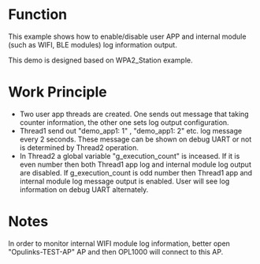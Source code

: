 # Function
This example shows how to enable/disable user APP and internal module (such as WIFI, BLE modules) log information output. 

This demo is designed based on WPA2_Station example. 

# Work Principle

- Two user app threads are created. One sends out message that taking counter information, the other one  sets log output configuration. 
- Thread1 send out "demo_app1: 1" , "demo_app1: 2" etc. log message every 2 seconds. These message can be shown on debug UART or not is determined by Thread2 operation.  
- In Thread2 a global variable "g_execution_count" is inceased. If it is  even number then both Thread1 app log and internal module log output are disabled. If  g_execution_count is odd number then  Thread1 app and internal module log message output is enabled. User will see log information on debug UART alternately.

# Notes
In order to monitor internal WIFI module log information, better open "Opulinks-TEST-AP" AP and then OPL1000 will connect to this AP.  

